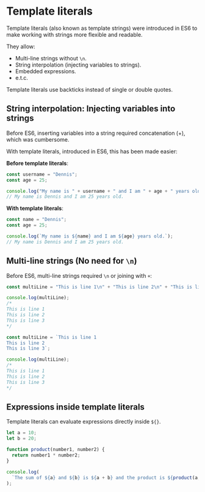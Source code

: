 # Template literals

Template literals (also known as template strings) were introduced in ES6 to make working with strings more 
flexible and readable.

They allow:
- Multi-line strings without `\n`.
- String interpolation (injecting variables to strings).
- Embedded expressions.
- e.t.c.

Template literals use backticks instead of single or double quotes.

## String interpolation: Injecting variables into strings
Before ES6, inserting variables into a string required concatenation (+), which was cumbersome.

With template literals, introduced in ES6, this has been made easier:

**Before template literals**:
```JavaScript
const username = "Dennis";
const age = 25;

console.log("My name is " + username + " and I am " + age + " years old.");
// My name is Dennis and I am 25 years old.
```

**With template literals**:
```JavaScript
const name = "Dennis";
const age = 25;

console.log(`My name is ${name} and I am ${age} years old.`);
// My name is Dennis and I am 25 years old.
```

## Multi-line strings (No need for `\n`)
Before ES6, multi-line strings required `\n` or joining with `+`:

```JavaScript
const multiLine = "This is line 1\n" + "This is line 2\n" + "This is line 3";

console.log(multiLine);
/*
This is line 1
This is line 2
This is line 3
*/
```

```JavaScript
const multiLine = `This is line 1
This is line 2
This is line 3`;

console.log(multiLine);
/*
This is line 1
This is line 2
This is line 3
*/
```

## Expressions inside template literals
Template literals can evaluate expressions directly inside `${}`.

```JavaScript
let a = 10;
let b = 20;

function product(number1, number2) {
  return number1 * number2;
}

console.log(
  `The sum of ${a} and ${b} is ${a + b} and the product is ${product(a, b)}`,
);
```